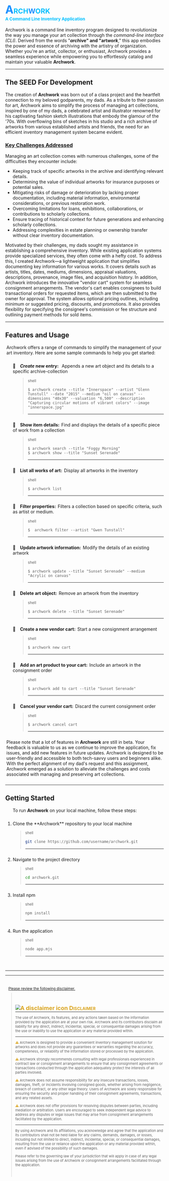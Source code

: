 # <span style="font-size: 35;font-weight: bold; color: DodgerBlue;">A<span style="font-size: 22; color: DeepSkyBlue;">RCH</span><span style="font-size: 22;">W</span><span style="font-size: 22; color: DeepSkyBlue;">ORK</span></span><br><span style="font-size: 16px; color: DeepSkyBlue;"><sup>A Command Line Inventory Application</sup></span>

Archwork is a command line inventory program designed to revolutionize the way you manage your art collection through the _command-line interface (CLI)_. Derived from the words "**_arch_**ive" and "art**_work_**," this app embodies the power and essence of archiving with the artistry of organization. Whether you're an artist, collector, or enthusiast, Archwork provides a seamless experience while empowering you to effortlessly catalog and maintain your valuable **Archwork**.<hr>

## The SEED For Development

The creation of **Archwork** was born out of a class project and the heartfelt connection to my beloved godparents, my dads. As a tribute to their passion for art, Archwork aims to simplify the process of managing art collections, inspired by one of my dads, a celebrated artist and illustrator renowned for his captivating fashion sketch illustrations that embody the glamour of the '70s. With overflowing bins of sketches in his studio and a rich archive of artworks from various established artists and friends, the need for an efficient inventory management system became evident.

### <u>Key Challenges Addressed</u>

Managing an art collection comes with numerous challenges, some of the difficulties they encounter include:

- Keeping track of specific artworks in the archive and identifying relevant details.
- Determining the value of individual artworks for insurance purposes or potential sales.
- Mitigating risks of damage or deterioration by lacking proper documentation, including material information, environmental considerations, or previous restoration work.
- Overcoming limitations for loans, exhibitions, collaborations, or contributions to scholarly collections.
- Ensure tracing of historical context for future generations and enhancing scholarly collections.
- Addressing complexities in estate planning or ownership transfer without clear inventory documentation.

Motivated by their challenges, my dads sought my assistance in establishing a comprehensive inventory. While existing application systems provide specialized services, they often come with a hefty cost. To address this, I created Archwork—a lightweight application that simplifies documenting key information for various works. It covers details such as artists, titles, dates, mediums, dimensions, appraisal valuations, descriptions, provenance, image files, and acquisition history. In addition, Archwork introduces the innovative "vendor cart" system for seamless consignment arrangements. The vendor's cart enables consignees to build transactional orders for requested items, which are then submitted to the owner for approval. The system allows optional pricing outlines, including minimum or suggested pricing, discounts, and promotions. It also provides flexibility for specifying the consignee's commission or fee structure and outlining payment methods for sold items.<hr>

## Features and Usage

<ul style = "list-style-type: none;">
<p style = "margin-left: -20px;margin-top: 0px;margin-bottom: 25px;font-size: 14px;">
Archwork offers a range of commands to simplify the management of your art inventory. Here are some sample commands to help you get started:</p>

<li style="margin-top: 25px;">🎨 <span style="padding-right: 6px;padding-left: 10px;font-size: 14px;font-weight: bold">
<i>Create</i> new entry:</span>
Appends a new art object and its details to a specific archive-collection
</li>
<blockquote style="margin-top: 3px; margin-left: 32px;"><p style="padding-top: 2px; margin-bottom: 1px;font-size: 12px;">shell</p>

```shell
$ archwork create --title "Innerspace" --artist "Glenn Tunstull" --date "2015" --medium "oil on canvas" --dimensions "40x30" --valuation "6,500" --description "Capturing circular motions of vibrant colors" --image "innerspace.jpg"
```

<hr>
</blockquote>

<li style="margin-top: 25px;">🎨 <span style="padding-right: 6px;padding-left: 10px;font-size: 14px;font-weight: bold">
Show item details:</span>Find and displays the details of a specific piece of work from a collection</li>
<blockquote style="margin-top: 3px; margin-left: 32px;"><p style="padding-top: 2px; 
margin-bottom: 1px;font-size: 12px;">shell</p>

```shell
$ archwork search --title "Foggy Morning"
$ archwork show --title "Sunset Serenade"
```

<hr>
</blockquote>

<li style="margin-top: 25px;">🎨 <span style="padding-right: 6px;padding-left: 10px;font-size: 14px;font-weight: bold">
List all works of art:</span>Display all artworks in the inventory</li>
<blockquote style="margin-top: 3px; margin-left: 32px;"><p style="padding-top: 2px; 
margin-bottom: 1px;font-size: 12px;">shell</p>

```shell
$ archwork list
```

<hr>
</blockquote>

<li style="margin-top: 25px;">🎨 <span style="padding-right: 6px;padding-left: 10px;font-size: 14px;font-weight: bold">
Filter properties:</span>Filters a collection based on specific criteria, such as artist or medium.</li>
<blockquote style="margin-top: 3px; margin-left: 32px;"><p style="padding-top: 2px; 
margin-bottom: 1px;font-size: 12px;">shell</p>

```shell
$  archwork filter --artist "Gwen Tunstall"
```

<hr>
</blockquote>

<li style="margin-top: 25px;">🎨 <span style="padding-right: 6px;padding-left: 10px;font-size: 14px;font-weight: bold">
Update artwork information:</span>Modify the details of an existing artwork</li>
<blockquote style="margin-top: 3px; margin-left: 32px;"><p style="padding-top: 2px; 
margin-bottom: 1px;font-size: 12px;">shell</p>

```shell
$ archwork update --title "Sunset Serenade" --medium "Acrylic on canvas"
```

<hr>
</blockquote>

<li style="margin-top: 25px;">🎨 <span style="padding-right: 6px;padding-left: 10px;font-size: 14px;font-weight: bold">
Delete art object:</span>Remove an artwork from the inventory</li>
<blockquote style="margin-top: 3px; margin-left: 32px;"><p style="padding-top: 2px; 
margin-bottom: 1px;font-size: 12px;">shell</p>

```shell
$ archwork delete --title "Sunset Serenade"
```

<hr>
</blockquote>

<li style="margin-top: 25px;">🎨 <span style="padding-right: 6px;padding-left: 10px;font-size: 14px;font-weight: bold">
Create a new vendor cart:</span>Start a new consignment arrangement</li>
<blockquote style="margin-top: 3px; margin-left: 32px;"><p style="padding-top: 2px; 
margin-bottom: 1px;font-size: 12px;">shell</p>

```shell
$ archwork new cart
```

<hr>
</blockquote>

<li style="margin-top: 25px;">🎨 <span style="padding-right: 6px;padding-left: 10px;font-size: 14px;font-weight: bold">
Add an art product to your cart:</span>Include an artwork in the consignment order</li>
<blockquote style="margin-top: 3px; margin-left: 32px;"><p style="padding-top: 2px; 
margin-bottom: 1px;font-size: 12px;">shell</p>

```shell
$ archwork add to cart --title "Sunset Serenade"
```

<hr>
</blockquote>

<li style="margin-top: 25px;">🎨 <span style="padding-right: 6px;padding-left: 10px;font-size: 14px;font-weight: bold">
Cancel your vendor cart:</span>Discard the current consignment order</li></li>
<blockquote style="margin-top: 3px; margin-left: 32px;"><p style="padding-top: 2px; 
margin-bottom: 1px;font-size: 12px;">shell</p>

```shell
$ archwork cancel cart
```

<hr>
</blockquote>

<p style = "margin-left: -20px;margin-top: 25px;margin-bottom: 25px;font-size: 14px;">
Please note that a lot of features in <strong>Archwork</strong> are still in beta. Your feedback is valuable to us as we continue to improve the application, fix issues, and add new features in future updates. Archwork is designed to be user-friendly and accessible to both tech-savvy users and beginners alike. With the perfect alignment of my dad's request and this assignment, Archwork emerged as a solution to alleviate the challenges and costs associated with managing and preserving art collections.
</p></ul><hr>

## Getting Started

<ol><p>To run <span style="font-weight: bold;">Archwork</span> on your local machine, follow these steps:</p>

<li style="margin-top: 25px;">Clone the **Archwork** repository to your local machine</li>

> <sub>shell</sub>
>
> ```sh
> git clone https://github.com/username/archwork.git
> ```
>
> <hr>

<li style="margin-top: 25px;">Navigate to the project directory</li>

> <sub>shell</sub>
>
> ```sh
> cd archwork.git
> ```
>
> <hr>

<li style="margin-top: 25px;">Install npm</li>

> <sub>shell</sub>
>
> ```sh
> npm install
> ```
>
> <hr>

<li style="margin-top: 25px;">Run the application</li>

> <sub>shell</sub>
>
> ```sh
> node app.mjs
> ```
>
> <hr><p></p>

</ol>
<br><hr><hr>
   <p style="margin-top: 35px;margin-left: 10px;margin-bottom: -5px;"><sup><u>Please review the following disclaimer.</u></sup></span>
      <blockquote style="padding-top: 20px; padding-bottom: 20px;font-size: 11px;">
       <p style="margin-bottom: -10px;font-size: 18px; font-weight: bold; color: goldenRod;">
       <img src="assets/disclaimer-icon-dk.png" alt="A disclaimer icon">
       D<span style="font-size: 13px;">ISCLAIMER</span></p></sup><hr>

The use of Archwork, its features, and any actions taken based on the information provided by the application are at your own risk. Archwork and its contributors disclaim all liability for any direct, indirect, incidental, special, or consequential damages arising from the use or inability to use the application or any material provided within.<hr>

<span style="font-weight: bold; color: goldenRod;">⚠️</span>
Archwork is designed to provide a convenient inventory management solution for artworks and does not provide any guarantees or warranties regarding the accuracy, completeness, or reliability of the information stored or processed by the application.

<span style="font-weight: bold; color: goldenRod;">⚠️</span>
Archwork strongly recommends consulting with legal professionals experienced in contract law or consignment arrangements to ensure that any consignment agreements or transactions conducted through the application adequately protect the interests of all parties involved.

<span style="font-weight: bold; color: goldenRod;">⚠️</span>
Archwork does not assume responsibility for any insecure transactions, losses, damages, theft, or incidents involving consigned goods, whether arising from negligence, breach of contract, or any other legal theory. Users of Archwork are solely responsible for ensuring the security and proper handling of their consignment agreements, transactions, and any related assets.

<span style="font-weight: bold; color: goldenRod;">⚠️</span>
Archwork does not offer provisions for resolving disputes between parties, including mediation or arbitration. Users are encouraged to seek independent legal advice to address any disputes or legal issues that may arise from consignment arrangements facilitated by the application.<hr>

By using Archwork and its affiliations, you acknowledge and agree that the application and its contributors shall not be held liable for any claims, demands, damages, or losses, including but not limited to direct, indirect, incidental, special, or consequential damages, resulting from the use or reliance upon the application or any material provided within, even if advised of the possibility of such damages.

Please refer to the governing law of your jurisdiction that will apply in case of any legal issues arising from the use of Archwork or consignment arrangements facilitated through the application.<br>

</blockquote>
